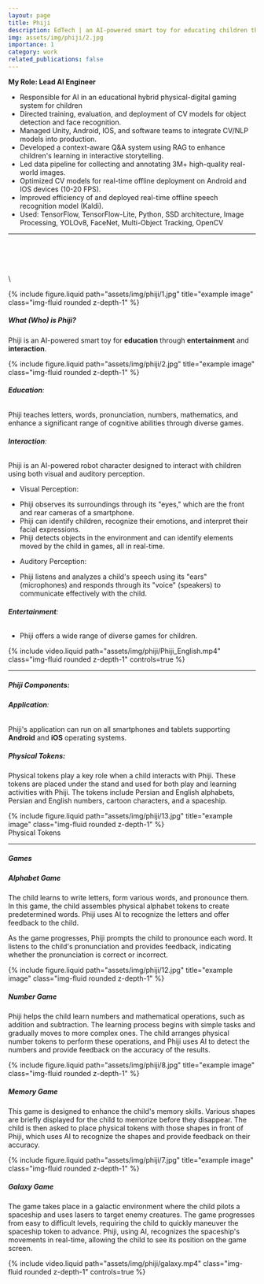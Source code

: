 ```yaml
---
layout: page
title: Phiji
description: EdTech | an AI-powered smart toy for educating children through entertainment and interaction
img: assets/img/phiji/2.jpg
importance: 1
category: work
related_publications: false
---
```



**My Role: Lead AI Engineer**

-   Responsible for AI in an educational hybrid physical-digital gaming system for children 
-   Directed training, evaluation, and deployment of CV models for object detection and face recognition.
-	Managed Unity, Android, IOS, and software teams to integrate CV/NLP models into production.
-	Developed a context-aware Q&A system using RAG to enhance children's learning in interactive storytelling.
-	Led data pipeline for collecting and annotating 3M+ high-quality real-world images.
-	Optimized CV models for real-time offline deployment on Android and IOS devices (10-20 FPS).
-	Improved efficiency of and deployed real-time offline speech recognition model (Kaldi).
-   Used: TensorFlow, TensorFlow-Lite, Python, SSD architecture, Image Processing, YOLOv8, FaceNet, Multi-Object Tracking, OpenCV


---
\
\
\
\
\

<div class="row justify-content-sm-center">
    <div class="col-sm-8 mt-3 mt-md-0">
        {% include figure.liquid path="assets/img/phiji/1.jpg" title="example image" class="img-fluid rounded z-depth-1" %}
    </div>
</div>


##### **What (Who) is Phiji?**
Phiji is an AI-powered smart toy for **education** through **entertainment** and **interaction**. 

<div class="row justify-content-sm-center">
    <div class="col-sm-6 mt-3 mt-md-0">
        {% include figure.liquid path="assets/img/phiji/2.jpg" title="example image" class="img-fluid rounded z-depth-1" %}
    </div>
</div>


###### **Education**:
Phiji teaches letters, words, pronunciation, numbers, mathematics, and enhance a significant range of cognitive abilities through diverse games.

###### **Interaction**:

Phiji is an AI-powered robot character designed to interact with children using both visual and auditory perception.

- Visual Perception:
* Phiji observes its surroundings through its "eyes," which are the front and rear cameras of a smartphone.
* Phiji can identify children, recognize their emotions, and interpret their facial expressions.
* Phiji detects objects in the environment and can identify elements moved by the child in games, all in real-time.


- Auditory Perception:
* Phiji listens and analyzes a child's speech using its "ears" (microphones) and responds through its "voice" (speakers) to communicate effectively with the child.


###### **Entertainment**:
* Phiji offers a wide range of diverse games for children.



<div class="row justify-content-sm-center">
    <div class="col-sm-8 mt-3 mt-md-0">
        {% include video.liquid path="assets/img/phiji/Phiji_English.mp4" class="img-fluid rounded z-depth-1" controls=true %}
    </div>
</div>



---

##### **Phiji Components**:

###### **Application**:

Phiji's application can run on all smartphones and tablets supporting **Android** and **iOS** operating systems.



##### **Physical Tokens**:

Physical tokens play a key role when a child interacts with Phiji. These tokens are placed under the stand and used for both play and learning activities with Phiji. The tokens include Persian and English alphabets, Persian and English numbers, cartoon characters, and a spaceship.


<div class="row justify-content-sm-center">
    <div class="col-sm-6 mt-3 mt-md-0">
        {% include figure.liquid path="assets/img/phiji/13.jpg" title="example image" class="img-fluid rounded z-depth-1" %}
    </div>
</div>
<div class="caption">
    Physical Tokens
</div>


---

##### **Games**

##### **Alphabet Game**
The child learns to write letters, form various words, and pronounce them. In this game, the child assembles physical alphabet tokens to create predetermined words. Phiji uses AI to recognize the letters and offer feedback to the child.

As the game progresses, Phiji prompts the child to pronounce each word. It listens to the child's pronunciation and provides feedback, indicating whether the pronunciation is correct or incorrect.

<div class="row justify-content-sm-center">
    <div class="col-sm-6 mt-3 mt-md-0">
        {% include figure.liquid path="assets/img/phiji/12.jpg" title="example image" class="img-fluid rounded z-depth-1" %}
    </div>
</div>




##### **Number Game**

Phiji helps the child learn numbers and mathematical operations, such as addition and subtraction. The learning process begins with simple tasks and gradually moves to more complex ones. The child arranges physical number tokens to perform these operations, and Phiji uses AI to detect the numbers and provide feedback on the accuracy of the results.

<div class="row justify-content-sm-center">
    <div class="col-sm-6 mt-3 mt-md-0">
        {% include figure.liquid path="assets/img/phiji/8.jpg" title="example image" class="img-fluid rounded z-depth-1" %}
    </div>
</div>




##### **Memory Game**

This game is designed to enhance the child's memory skills. Various shapes are briefly displayed for the child to memorize before they disappear. The child is then asked to place physical tokens with those shapes in front of Phiji, which uses AI to recognize the shapes and provide feedback on their accuracy.


<div class="row justify-content-sm-center">
    <div class="col-sm-6 mt-3 mt-md-0">
        {% include figure.liquid path="assets/img/phiji/7.jpg" title="example image" class="img-fluid rounded z-depth-1" %}
    </div>
</div>



##### **Galaxy Game**

The game takes place in a galactic environment where the child pilots a spaceship and uses lasers to target enemy creatures. The game progresses from easy to difficult levels, requiring the child to quickly maneuver the spaceship token to advance. Phiji, using AI, recognizes the spaceship's movements in real-time, allowing the child to see its position on the game screen.


<div class="row justify-content-sm-center">
    <div class="col-sm-8 mt-3 mt-md-0">
        {% include video.liquid path="assets/img/phiji/galaxy.mp4" class="img-fluid rounded z-depth-1" controls=true %}
    </div>
</div>